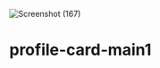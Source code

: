 ![Screenshot (167)](https://github.com/Ushakudale1511/profile-card-main1/assets/129097741/33028b8e-52cc-4511-acac-c88dcde411bc)

# profile-card-main1
